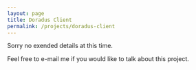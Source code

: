 ```yaml
---
layout: page
title: Doradus Client
permalink: /projects/doradus-client
---
```


Sorry no exended details at this time.

Feel free to e-mail me if you would like to talk about this project.